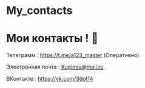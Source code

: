 # My_contacts

# Мои контакты ! 👋

Телеграмм           :  https://t.me/a123_master   (Оперативно) 

Электронная почта   :  Kupinov@mail.ru

ВКонтакте           :  https://vk.com/3dot14
